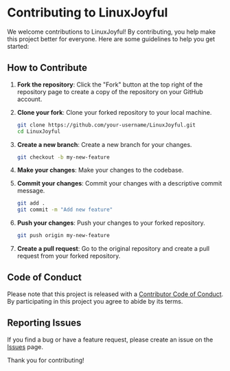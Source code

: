 # Contributing to LinuxJoyful

We welcome contributions to LinuxJoyful! By contributing, you help make this project better for everyone. Here are some guidelines to help you get started:

## How to Contribute

1. **Fork the repository**: Click the "Fork" button at the top right of the repository page to create a copy of the repository on your GitHub account.

2. **Clone your fork**: Clone your forked repository to your local machine.
    ```bash
    git clone https://github.com/your-username/LinuxJoyful.git
    cd LinuxJoyful
    ```

3. **Create a new branch**: Create a new branch for your changes.
    ```bash
    git checkout -b my-new-feature
    ```

4. **Make your changes**: Make your changes to the codebase.

5. **Commit your changes**: Commit your changes with a descriptive commit message.
    ```bash
    git add .
    git commit -m "Add new feature"
    ```

6. **Push your changes**: Push your changes to your forked repository.
    ```bash
    git push origin my-new-feature
    ```

7. **Create a pull request**: Go to the original repository and create a pull request from your forked repository.

## Code of Conduct

Please note that this project is released with a [Contributor Code of Conduct](CODE_OF_CONDUCT.md). By participating in this project you agree to abide by its terms.

## Reporting Issues

If you find a bug or have a feature request, please create an issue on the [Issues](https://github.com/nolecram/LinuxJoyful/issues) page.

Thank you for contributing!
